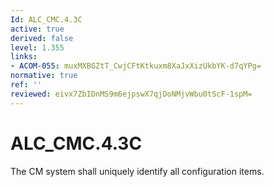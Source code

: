 ```yaml
---
Id: ALC_CMC.4.3C
active: true
derived: false
level: 1.355
links:
- ACOM-055: muxMXBGZtT_CwjCFtKtkuxm8XaJxXizUkbYK-d7qYPg=
normative: true
ref: ''
reviewed: eivx7ZbIDnMS9m6ejpswX7qjDoNMjvWbu0tScF-1spM=
---
```


# ALC_CMC.4.3C

The CM system shall uniquely identify all configuration items.
